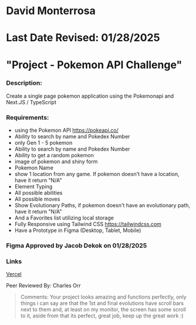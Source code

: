 # David Monterrosa
# Last Date Revised: 01/28/2025
# "Project - Pokemon API Challenge"
### Description:
Create a single page pokemon application using the Pokemonapi and Next.JS / TypeScript

### Requirements:
- using the Pokemon API https://pokeapi.co/
- Ability to search by name and Pokedex Number
- only Gen 1 - 5 pokemon
- Ability to search by name and Pokedex Number
- Ability to get a random pokemon
- image of pokemon and shiny form
- Pokemon Name
- show 1 location from any game. If pokemon doesn't have a location, have it return "N/A"
- Element Typing
- All possible abilities
- All possible moves
- Show Evolutionary Paths, if pokemon doesn't have an evolutionary path, have it return "N/A"
- And a Favorites list utilizing local storage
- Fully Responsive using Tailwind CSS https://tailwindcss.com
- Have a Prototype in Figma (Desktop, Tablet, Mobile)

### Figma Approved by Jacob Dekok on 01/28/2025  

### Links
[Vercel](https://dm-pokemonapi-next-rebuild.vercel.app/)


Peer Reviewed By: Charles Orr
> Comments: Your project looks amazing and functions perfectly, only things i can say are that the 1st and final evolutions have scroll bars next to them and, at least on my monitor, the screen has some scroll to it, aside from that its perfect, great job, keep up the great work :)
